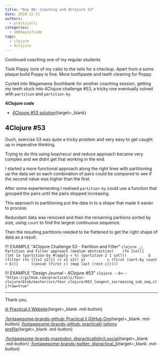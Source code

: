 ```yaml
---
title: "Day 98: Coaching and 4Clojure 53"
date: 2018-12-21
authors:
  - practicalli
categories:
  - 100daysofcode
tags:
  - clojure
  - 4clojure
---
```


Continued coaching one of my regular students

Took Poppy (one of my cats) to the vets for a checkup. Apart from a some plaque build Poppy is fine.  More toothpaste and teeth cleaning for Poppy.

Cycled into Wagamama Southbank for another coaching session, getting my teeth stuck into 4Clojure challenge #53, a tricky one eventually solved with `partition` and `partition-by`.

**4Clojure code**

- [4Clojure #53 solution](https://github.com/practicalli/four-clojure/commit/846c62fa2b95a844368d72011f0cc1d361bb4470){target=_blank}

<!-- more -->

## 4Clojure #53

Ouch, exercise 53 was quite a tricky problem and very easy to get caught up in imperative thinking.

Trying to do this using loop/recur and reduce approach became very complex and we didnt get that working in the end.

I started a more functional approach along the right lines with partitioning up the data set so each combination of pairs could be compared to see if the second value was higher than the first.

After some experiementing I realised `partition-by` could use a function that grouped the pairs until the pairs stopped increasing.

This approach to partitioning put the data in to a shape that made it easier to process.

Redundant data was removed and then the remaining partiions sorted by size, using `count` to find the largest continuous sequence.

Then the resulting partitions needed to be flattened to get the right shape of data as a result.


!!! EXAMPLE "4Clojure Challenge 53 - Partition and Filter"
    ```clojure
    ;; Partition and Filter approach (medium abstraction)
    ￼
    ￼(fn [coll]
    ￼  (let [a (partition-by #(apply < %) (partition 2 1 coll))
    ￼        b (filter (fn [[[x1 x2]]] (< x1 x2)) a)
    ￼        c (first (sort-by count > b))]
    ￼    (concat (first c) (map last (rest c)))))
    ```

!!! EXAMPLE "Design Journal - 4Clojure #53"
    ```clojure
    --8<-- "https://github.com/practicalli/four-clojure/blob/master/src/four_clojure/053_longest_increasing_sub_seq.clj?raw=true"
    ```

---
Thank you.

[:globe_with_meridians: Practical.li Website](https://practical.li){target=_blank .md-button}

[:fontawesome-brands-github: Practical.li GitHub Org](https://github.com/practicalli){target=_blank .md-button}
[:fontawesome-brands-github: practicalli-johnny profile](https://github.com/practicalli-johnny){target=_blank .md-button}

[:fontawesome-brands-mastodon: @practicalli@clj.social](https://clj.social/@practicalli){target=_blank .md-button}
[:fontawesome-brands-twitter: @practical_li](https://twitter.com/practcial_li){target=_blank .md-button}
